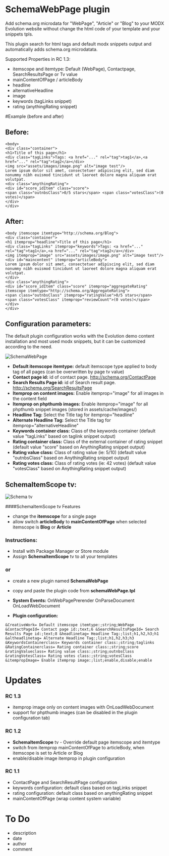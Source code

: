SchemaWebPage plugin
====================

Add schema.org microdata for "WebPage", "Article" or "Blog" to your MODX Evolution website without change the html code of your template and your snippets tpls.

This plugin search for html tags and default modx snippets output and automatically adds schema.org microdatata.

Supported Properties in RC 1.3:
* itemscope and itemtype: Default (WebPage), Contactpage, SearchResultsPage or Tv value 
* mainContentOfPage / articleBody
* headline
* alternativeHeadline
* image
* keywords (tagLinks snippet)
* rating (anythingRating snippet)

#Example (before and after)

## Before:

```
<body>
<div class="container">
<h1>Title of this page</h1>
<div class="tagLinks">Tags: <a href="..." rel="tag">tag1</a>,<a href="..." rel="tag">tag2</a></div>
<img src="assets/images/image.png" alt="image test"/>
Lorem ipsum dolor sit amet, consectetuer adipiscing elit, sed diam nonummy nibh euismod tincidunt ut laoreet dolore magna aliquam erat volutpat.
<div class="anythingRating">
<div id="score_idItem" class="score">
<span class="outnbsClass">0/5 stars</span> <span class="votesClass">(0 votes)</span>
</div>
</div>
```

## After:
```
<body itemscope itemtype="http://schema.org/Blog">
<div class="container">
<h1 itemprop="headline">Title of this page</h1>
<div class="tagLinks" itemprop="keywords">Tags: <a href="..." rel="tag">tag1</a>,<a href="..." rel="tag">tag2</a></div>
<img itemprop="image" src="assets/images/image.png" alt="image test"/>
<div id="maincontent" itemprop="articleBody">
Lorem ipsum dolor sit amet, consectetuer adipiscing elit, sed diam nonummy nibh euismod tincidunt ut laoreet dolore magna aliquam erat volutpat.
</div>
<div class="anythingRating">
<div id="score_idItem" class="score" itemprop="aggregateRating" itemscope itemtype="http://schema.org/AggregateRating">
<span class="outnbsClass" itemprop="ratingValue">0/5 stars</span> <span class="votesClass" itemprop="reviewCount">(0 votes)</span>
</div>
</div>

```

## Configuration parameters:

The default plugin configuration works with the Evolution demo content installation and most used modx snippets, but it can be customized according to the need.

![SchemaWebPage](https://raw.githubusercontent.com/Nicola1971/SchemaWebPage-plugin/master/schemawebpage-plugin-conf-rc13.jpg)

* **Default itemscope itemtype:** default itemscope type applied to body tag of all pages (can be overwritten by page tv value) 
* **Contact page id:** id of contact page. http://schema.org/ContactPage
* **Search Results Page id:** id of Search result page. http://schema.org/SearchResultsPage
* **Itemprop on content images:** Enable itemprop="image" for all images in the content field
* **Itemprop on phpthumb images:** Enable itemprop="image" for all phpthumb snippet images (stored in assets/cache/images/)
* **Headline Tag:** Select the Title tag for itemprop="headline"
* **Alternate Headline Tag:** Select the Title tag for  itemprop="alternativeHeadline" 
* **Keywords container class:** Class of the keywords container (default value "tagLinks" based on taglink snippet output)
* **Rating container class:** Class of the external container of rating snippet (default value "score" based on AnythingRating snippet output)
* **Rating value class:** Class of rating value (ie: 5/10) (default value "outnbsClass" based on AnythingRating snippet output)
* **Rating votes class:** Class of rating votes (ie: 42 votes) (default value "votesClass" based on AnythingRating snippet output)

## SchemaItemScope tv:

![Schema tv](https://raw.githubusercontent.com/Nicola1971/SchemaWebPage-plugin/master/itemscopetv.jpg)

####SchemaItemScope tv Features

* change the **itemscope** for a single page
* allow switch **articleBody** to **mainContentOfPage** when selected itemscope is **Blog** or **Article**



### Instructions:

* Install with Package Manager or Store module
* Assign **SchemaItemScope** tv to all your templates

### or

* create a new plugin named **SchemaWebPage**
* copy and paste the plugin code from **schemaWebPage.tpl**

* **System Events:** OnWebPagePrerender OnParseDocument OnLoadWebDocument

* **Plugin configuration:** 
 
```&CreativeWork= Default itemscope itemtype:;string;WebPage &ContactPageId= Contact page id:;text;6 &SearchResultsPageId= Search Results Page id:;text;8 &headlinetag= Headline Tag:;list;h1,h2,h3;h1 &altheadlinetag= Alternate Headline Tag:;list;h1,h2,h3;h3 &KeywordsContainerclass= Keywords container class:;string;taglinks &RatingContainerclass= Rating container class:;string;score &ratingValueclass= Rating value class:;string;outnbsClass &ratingVotesClass= Rating votes class:;string;votesClass &itempropImage= Enable itemprop image:;list;enable,disable;enable ```

# Updates

### RC 1.3
* itemprop image only on content images with OnLoadWebDocument
* support for phpthumb images (can be disabled in the plugin configuration tab)

### RC 1.2
* **SchemaItemScope** tv - Override default page itemscope and itemtype
* switch from itemprop mainContentOfPage to articleBody, when itemscope is set to Article or Blog
* enable/disable image itemprop in plugin configuration

### RC 1.1
* ContactPage and SearchResultPage configuration
* keywords configuration: default class based on tagLinks snippet
* rating configuration: default class based on anythingRating snippet
* mainContentOfPage (wrap content system variable)

# To Do
* description
* date 
* author
* comment
